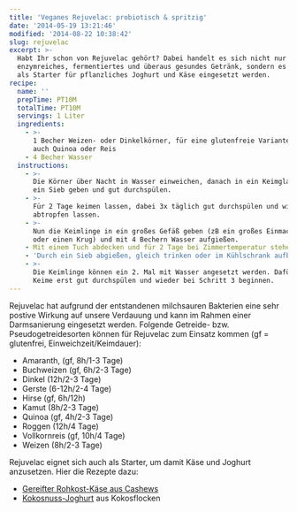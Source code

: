 ```yaml
---
title: 'Veganes Rejuvelac: probiotisch & spritzig'
date: '2014-05-19 13:21:46'
modified: '2014-08-22 10:38:42'
slug: rejuvelac
excerpt: >-
  Habt Ihr schon von Rejuvelac gehört? Dabei handelt es sich nicht nur um ein
  enzymreiches, fermentiertes und überaus gesundes Getränk, sondern es kann auch
  als Starter für pflanzliches Joghurt und Käse eingesetzt werden.
recipe:
  name: ''
  prepTime: PT10M
  totalTime: PT10M
  servings: 1 Liter
  ingredients:
    - >-
      1 Becher Weizen- oder Dinkelkörner, für eine glutenfreie Variante geht
      auch Quinoa oder Reis
    - 4 Becher Wasser
  instructions:
    - >-
      Die Körner über Nacht in Wasser einweichen, danach in ein Keimglas oder
      ein Sieb geben und gut durchspülen.
    - >-
      Für 2 Tage keimen lassen, dabei 3x täglich gut durchspülen und wieder
      abtropfen lassen.
    - >-
      Nun die Keimlinge in ein großes Gefäß geben (zB ein großes Einmachglas
      oder einen Krug) und mit 4 Bechern Wasser aufgießen.
    - Mit einem Tuch abdecken und für 2 Tage bei Zimmertemperatur stehen lassen.
    - 'Durch ein Sieb abgießen, gleich trinken oder im Kühlschrank aufbewahren.'
    - >-
      Die Keimlinge können ein 2. Mal mit Wasser angesetzt werden. Dafür die
      Keime erst gut durchspülen und wieder bei Schritt 3 beginnen.
---
```


Rejuvelac hat aufgrund der entstandenen milchsauren Bakterien eine sehr postive Wirkung auf unsere Verdauung und kann im Rahmen einer Darmsanierung eingesetzt werden. Folgende Getreide- bzw. Pseudogetreidesorten können für Rejuvelac zum Einsatz kommen (gf = glutenfrei, Einweichzeit/Keimdauer):

*   Amaranth, (gf, 8h/1-3 Tage)
*   Buchweizen (gf, 6h/2-3 Tage)
*   Dinkel (12h/2-3 Tage)
*   Gerste (6-12h/2-4 Tage)
*   Hirse (gf, 6h/12h)
*   Kamut (8h/2-3 Tage)
*   Quinoa (gf, 4h/2-3 Tage)
*   Roggen (12h/4 Tage)
*   Vollkornreis (gf, 10h/4 Tage)
*   Weizen (8h/2-3 Tage)

Rejuvelac eignet sich auch als Starter, um damit Käse und Joghurt anzusetzen. Hier die Rezepte dazu:

*   [Gereifter Rohkost-Käse aus Cashews](https://www.veganblatt.com/veganer-rohkost-kaese-rezept)
*   [Kokosnuss-Joghurt](https://www.veganblatt.com/selbstgemachtes-kokosnuss-joghurt-rejuvelac) aus Kokosflocken
